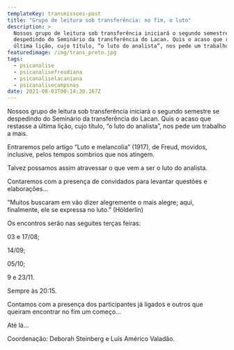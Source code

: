 ```yaml
---
templateKey: transmissoes-post
title: "Grupo de leitura sob transferência: no fim, o luto"
description: >
  Nossos grupo de leitura sob transferência iniciará o segundo semestre se
  despedindo do Seminário da transferência do Lacan. Quis o acaso que restasse a
  última lição, cujo título, “o luto do analista”, nos pede um trabalho a mais. 
featuredimage: /img/trans_preto.jpg
tags:
  - psicanalise
  - psicanalisefreudiana
  - psicanaliselacaniana
  - psicanalisecampinas
date: 2021-08-03T00:14:30.167Z
---
```

<!--StartFragment-->

Nossos grupo de leitura sob transferência iniciará o segundo semestre se despedindo do Seminário da transferência do Lacan. Quis o acaso que restasse a última lição, cujo título, “o luto do analista”, nos pede um trabalho a mais.

Entraremos pelo artigo “Luto e melancolia” (1917), de Freud, movidos, inclusive, pelos tempos sombrios que nos atingem.

Talvez possamos assim atravessar o que vem a ser o luto do analista.

Contaremos com a presença de convidados para levantar questões e elaborações…

“Muitos buscaram em vão dizer alegremente o mais alegre; aqui, finalmente, ele se expressa no luto.” (Hölderlin)

Os encontros serão nas seguites terças feiras:

03 e 17/08;

14/09;

05/10;

9 e 23/11.

Sempre às 20:15.

Contamos com a presença dos participantes já ligados e outros que queiram encontrar no fim um começo…

Até lá…

Coordenação: Deborah Steinberg e Luís Américo Valadão.

<!--EndFragment-->